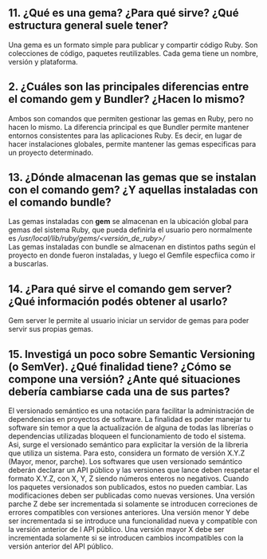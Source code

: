 ## 11. ¿Qué es una gema? ¿Para qué sirve? ¿Qué estructura general suele tener? ##

Una gema es un formato simple para publicar y compartir código Ruby. Son colecciones de código, paquetes reutilizables. Cada gema tiene un nombre, versión y plataforma.  

## 2. ¿Cuáles son las principales diferencias entre el comando gem y Bundler? ¿Hacen lo mismo? ##

Ambos son comandos que permiten gestionar las gemas en Ruby, pero no hacen lo mismo. La diferencia principal es que Bundler permite mantener entornos consistentes para las aplicaciones Ruby. Es decir, en lugar de hacer instalaciones globales, permite mantener las gemas especificas para un proyecto determinado.

## 13. ¿Dónde almacenan las gemas que se instalan con el comando gem? ¿Y aquellas instaladas con el comando bundle? ##  
Las gemas instaladas con **gem** se almacenan en la ubicación global para gemas del sistema Ruby, que pueda definirla el usuario pero normalmente es */usr/local/lib/ruby/gems/<versión_de_ruby>/*  
Las gemas instaladas con bundle se almacenan en distintos paths según el proyecto en donde fueron instaladas, y luego el Gemfile especfiica como ir a buscarlas.

## 14. ¿Para qué sirve el comando gem server? ¿Qué información podés obtener al usarlo? ##
Gem server le permite al usuario iniciar un servidor de gemas para poder servir sus propias gemas.  

## 15. Investigá un poco sobre Semantic Versioning (o SemVer). ¿Qué finalidad tiene? ¿Cómo se compone una versión? ¿Ante qué situaciones debería cambiarse cada una de sus partes? ##
El versionado semántico es una notación para facilitar la administración de dependencias en proyectos de software. La finalidad es poder manejar tu software sin temor a que la actualización de alguna de todas las librerías o dependencias utilizadas bloqueen el funcionamiento de todo el sistema.  
Asi, surge el versionado semántico para explicitar la versión de la libreria que utiliza un sistema.  Para esto, considera un formato de versión X.Y.Z (Mayor, menor, parche). Los softwares que usen versionado semántico deberán declarar un API público y las versiones que lance deben respetar el formato X.Y.Z, con X, Y, Z siendo números enteros no negativos.
Cuando los paquetes versionados son publicados, estos no pueden cambiar. Las modificaciones deben ser publicadas como nuevas versiones. 
Una versión parche Z debe ser incrementada si solamente se introducen correciones de errores compatibles con versiones anteriores. 
Una versión menor Y debe ser incrementada si se introduce una funcionalidad nueva y compatible con la versión anterior de l API público.
Una versión mayor X debe ser incrementada solamente si se introducen cambios incompatibles con la versión anterior del API público.

